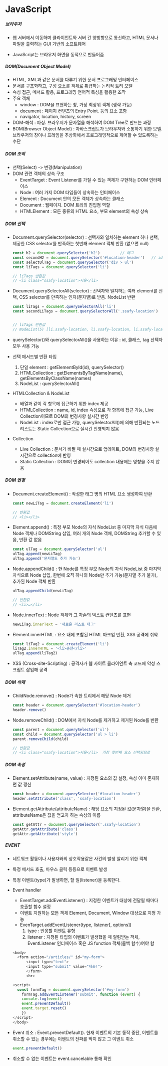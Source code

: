 # JavaScript

##### 브라우저

- 웹 서버에서 이동하며 클라이언트와 서버 간 양방향으로 통신하고, HTML 문서나 파일을 출력하는 GUI 기반의 소프트웨어

- JavaScript는 브라우저 화면을 동적으로 만들어줌

##### DOM(Document Object Model)

- HTML, XML과 같은 문서를 다루기 위한 문서 프로그래밍 인터페이스
- 문서를 구조화하고, 구성 요소를 객체로 취급하는 논리적 트리 모델
- 속성 접근, 메서드 활용, 프로그래밍 언어적 특성을 활용한 조작
- 주요 객체
  - window : DOM을 표현하는 창, 가장 최상위 객체 (생략 가능)
  - document : 페이지 컨텐츠의 Entry Point. <body> 등의 요소 포함
  - navigator, location, history, screen
- DOM-해석 : 파싱. 브라우저가 문자열을 해석하여 DOM Tree로 만드는 과정
- BOM(Browser Object Model) : 자바스크립트가 브라우저와 소통하기 위한 모델. 브라우저의 창이나 프레임을 추상화해서 프로그래밍적으로 제어할 수 있도록하는 수단

##### DOM 조작

- 선택(Select) -> 변경(Manipulation)
- DOM 관련 객체의 상속 구조
  - EventTarget : Event Listener를 가질 수 있는 객체가 구현하는 DOM 인터페이스
  - Node : 여러 가지 DOM 타입들이 상속하는 인터페이스
  - Element : Document 안의 모든 객체가 상속하는 클래스
  - Document : 웹페이지. DOM 트리의 진입점 역할
  - HTMLElement : 모든 종류의 HTML 요소, 부모 element의 속성 상속

##### DOM 선택

- Document.querySelector(selector) : 선택자와 일치하는 element 하나 선택, 제공한 CSS selector를 만족하는 첫번째 element 객체 반환 (없으면 null)

  ```javascript
  const h2 = document.querySelector('h2')         // 태그
  const secondH2 = document.querySelector('#location-header')   // id
  const selectUlTag = document.querySelector('div > ul')
  const liTags = document.querySelector('li')
  
  // liTags 반환값 
  // <li class="ssafy-location">서울</li>
  ```

- Document.querySelectorAll(selector) : 선택자와 일치하는 여러 element를 선택, CSS selector를 만족하는 인자(문자열)로 받음. NodeList 반환

  ```javascript
  const liTags = document.querySelectorAll('li')
  const secondLiTags = document.querySelectorAll('.ssafy-location')   // 클래스
  
  
  // liTags 반환값
  // NodeList(5) [li.ssafy-location, li.ssafy-location, li.ssafy-location, li.ssafy-location, li.ssafy-location]
  ```

- querySelector()와 querySelectorAll()을 사용하는 이유 : id, 클래스, tag 선택자 모두 사용 가능

- 선택 메서드별 반환 타입

  1. 단일 element : getElementById(id), querySelector()
  2. HTMLCollection : getElementsByTagName(name), getElementsByClassName(names)
  3. NodeList : querySelectorAll()

- HTMLCollection & NodeList 

  - 배열과 같이 각 항목에 접근하기 위한 index 제공
  - HTMLCollection : name, id, index 속성으로 각 항목에 접근 가능, Live Collection이므로 DOM의 변경사항 실시간 반영
  -  NodeList : index로만 접근 가능, querySelectorAll()에 의해 반환되는 노드리스트는 Static Collection으로 실시간 반영되지 않음

- Collection

  - Live Collection : 문서가 바뀔 때 실시간으로 업데이트, DOM의 변경사항 실시간으로 collection에 반영
  - Static Collection : DOM이 변경되어도 collection 내용에는 영향을 주지 않음

##### DOM 변경

- Document.createElement() : 작성한 태그 명의 HTML 요소 생성하여 반환

  ```javascript
  const newLiTag = document.createElement('li')
  
  // 반환값
  // <li></li>
  ```

- Element.append() : 특정 부모 Node의 자식 NodeList 중 마지막 자식 다음에 Node 객체나 DOMString 삽입, 여러 개의 Node 객체, DOMString 추가할 수 있음, 반환 값 없음

  ```javascript
  const ulTag = document.querySelector('ul')
  ulTag.append(newLiTag)
  ulTag.append('문자열도 추가 가능')
  ```

- Node.appendChild() : 한 Node를 특정 부모 Node의 자식 NodeList 중 마지막 자식으로 Node 삽입, 한번에 오직 하나의 Node만 추가 가능(문자열 추가 불가), 추가된 Node 객체 반환

  ```javascript
  ulTag.appendChild(newLiTag)
  
  // 반환값
  // <li>​…​</li>​
  ```

- Node.innerText : Node 객체와 그 자손의 텍스트 컨텐츠를 표현

  ```javascript
  newLiTag.innerText = '새로운 리스트 태그'
  ```

- Element.innerHTML : 요소 내에 포함된 HTML 마크업 반환, XSS 공격에 취약

  ```javascript
  const liTag2 = document.createElement('li')
  liTag2.innerHTML = '<li>춘천</li>'
  ulTag.append(liTag2)
  ```

- XSS (Cross-site-Scripting) : 공격자가 웹 사이트 클라이언트 측 코드에 악성 스크립트 삽입해 공격

##### DOM 삭제

- ChildNode.remove() : Node가 속한 트리에서 해당 Node 제거

  ```javascript
  const header = document.querySelector('#location-header')
  header.remove()
  ```

- Node.removeChild() : DOM에서 자식 Node를 제거하고 제거된 Node를 반환

  ```javascript
  const parent = document.querySelector('ul')
  const child = document.querySelector('ul > li')
  parent.removeChild(child)
  
  // 반환값
  // <li class="ssafy-location">서울</li>  가장 첫번째 요소 선택되므로
  ```

##### DOM 속성

- Element.setAttribute(name, value) : 지정된 요소의 값 설정, 속성 이미 존재하면 값 갱신

  ```javascript
  const header = document.querySelector('#location-header')
  header.setAttribute('class', 'ssafy-location')
  ```

- Element.getAttribute(attributeName) : 해당 요소의 지정된 값(문자열)을 반환, attributeName은 값을 얻고자 하는 속성의 이름

  ```javascript
  const getAttr = document.querySelector('.ssafy-location')
  getAttr.getAttribute('class')
  getAttr.getAttribute('style')
  ```

##### EVENT

- 네트워크 활동이나 사용자와의 상호작용같은 사건의 발생 알리기 위한 객체

- 특정 메서드 호출, 마우스 클릭 등등으로 이벤트 발생

- 특정 이벤트(type)가 발생하면, 할 일(listener)을 등록한다.

- Event handler

  - EventTarget.addEventListener() : 지정한 이벤트가 대상에 전달될 때마다 호출할 함수 설정
  - 이벤트 지원하는 모든 객체 Element, Document, Window 대상으로 지정 가능
  - EvenTarget.addEventListener(type, listener[, options])
    1. type : 반응할 이벤트 유형
    2. listener : 지정된 타입의 이벤트가 발생했을 때 알림받는 객체, EventListener 인터페이스 혹은 JS function 객체(콜백 함수)여야 함

  ```javascript
  <body>
  	<form action="/articles/" id="my-form">
      	<input type="text">
      	<input type="submit" value="제출!">
    	</form>
    	<hr>
  
  <script>
  	const formTag = document.querySelector('#my-form')
      formTag.addEventListener('submit', function (event) {
      console.log(event)
      event.preventDefault()
      event.target.reset()
      })
  </script>
  </body>
  ```

- Event 취소 : Event.preventDefault(). 현재 이벤트의 기본 동작 중단, 이벤트를 취소할 수 있는 경우에는 이벤트의 전파를 막지 않고 그 이벤트 취소

  ```javascript
  event.preventDefault()
  ```

- 취소할 수 없는 이벤트는 event.cancelable 통해 확인